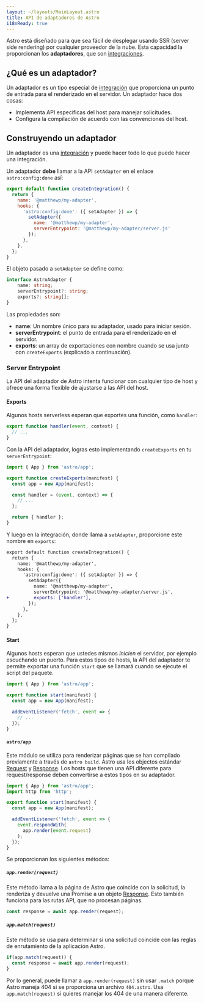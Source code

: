 ```yaml
---
layout: ~/layouts/MainLayout.astro
title: API de adaptadores de Astro
i18nReady: true
---
```


Astro está diseñado para que sea fácil de desplegar usando SSR (server side rendering) por cualquier proveedor de la nube. Esta capacidad la proporcionan los __adaptadores__, que son [integraciones](/es/reference/integrations-reference/).

## ¿Qué es un adaptador?

Un adaptador es un tipo especial de [integración](/es/reference/integrations-reference/) que proporciona un punto de entrada para el renderizado en el servidor. Un adaptador hace dos cosas:

- Implementa API específicas del host para manejar solicitudes.
- Configura la compilación de acuerdo con las convenciones del host.

## Construyendo un adaptador

Un adaptador es una [integración](/es/reference/integrations-reference/) y puede hacer todo lo que puede hacer una integración.

Un adaptador __debe__ llamar a la API `setAdapter` en el enlace `astro:config:done` así:

```js
export default function createIntegration() {
  return {
    name: '@matthewp/my-adapter',
    hooks: {
      'astro:config:done': ({ setAdapter }) => {
        setAdapter({
          name: '@matthewp/my-adapter',
          serverEntrypoint: '@matthewp/my-adapter/server.js'
        });
      },
    },
  };
}
```

El objeto pasado a `setAdapter` se define como:

```ts
interface AstroAdapter {
	name: string;
	serverEntrypoint?: string;
	exports?: string[];
}
```

Las propiedades son:

* __name__: Un nombre único para su adaptador, usado para iniciar sesión.
* __serverEntrypoint__: el punto de entrada para el renderizado en el servidor.
* __exports__: un array de exportaciones con nombre cuando se usa junto con `createExports` (explicado a continuación).

### Server Entrypoint

La API del adaptador de Astro intenta funcionar con cualquier tipo de host y ofrece una forma flexible de ajustarse a las API del host.

#### Exports

Algunos hosts serverless esperan que exportes una función, como `handler`:

```js
export function handler(event, context) {
  // ...
}
```

Con la API del adaptador, logras esto implementando `createExports` en tu `serverEntrypoint`:

```js
import { App } from 'astro/app';

export function createExports(manifest) {
  const app = new App(manifest);

  const handler = (event, context) => {
    // ...
  };

  return { handler };
}
```

Y luego en la integración, donde llama a `setAdapter`, proporcione este nombre en `exports`:

```diff
export default function createIntegration() {
  return {
    name: '@matthewp/my-adapter',
    hooks: {
      'astro:config:done': ({ setAdapter }) => {
        setAdapter({
          name: '@matthewp/my-adapter',
          serverEntrypoint: '@matthewp/my-adapter/server.js',
+         exports: ['handler'],
        });
      },
    },
  };
}
```

#### Start

Algunos hosts esperan que ustedes mismos *inicien* el servidor, por ejemplo escuchando un puerto. Para estos tipos de hosts, la API del adaptador te permite exportar una función `start` que se llamará cuando se ejecute el script del paquete.

```js
import { App } from 'astro/app';

export function start(manifest) {
  const app = new App(manifest);

  addEventListener('fetch', event => {
    // ...
  });
}
```

#### `astro/app`

Este módulo se utiliza para renderizar páginas que se han compilado previamente a través de `astro build`. Astro usa los objectos estándar [Request](https://developer.mozilla.org/en-US/docs/Web/API/Request) y [Response](https://developer.mozilla.org/en-US/docs/Web/API/Respuesta). Los hosts que tienen una API diferente para request/response deben convertirse a estos tipos en su adaptador.

```js
import { App } from 'astro/app';
import http from 'http';

export function start(manifest) {
  const app = new App(manifest);

  addEventListener('fetch', event => {
    event.respondWith(
      app.render(event.request)
    );
  });
}
```

Se proporcionan los siguientes métodos:

##### `app.render(request)`

Este método llama a la página de Astro que coincide con la solicitud, la renderiza y devuelve una Promise a un objeto [Response](https://developer.mozilla.org/en-US/docs/Web/API/Response). Esto también funciona para las rutas API, que no procesan páginas.

```js
const response = await app.render(request);
```

##### `app.match(request)`

Este método se usa para determinar si una solicitud coincide con las reglas de enrutamiento de la aplicación Astro.

```js
if(app.match(request)) {
  const response = await app.render(request);
}
```

Por lo general, puede llamar a `app.render(request)` sin usar `.match` porque Astro maneja 404 si se proporciona un archivo `404.astro`. Usa `app.match(request)` si quieres manejar los 404 de una manera diferente.
